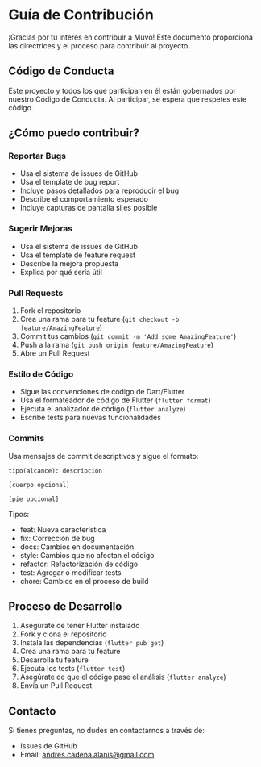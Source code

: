 # Guía de Contribución

¡Gracias por tu interés en contribuir a Muvo! Este documento proporciona las directrices y el proceso para contribuir al proyecto.

## Código de Conducta

Este proyecto y todos los que participan en él están gobernados por nuestro Código de Conducta. Al participar, se espera que respetes este código.

## ¿Cómo puedo contribuir?

### Reportar Bugs

- Usa el sistema de issues de GitHub
- Usa el template de bug report
- Incluye pasos detallados para reproducir el bug
- Describe el comportamiento esperado
- Incluye capturas de pantalla si es posible

### Sugerir Mejoras

- Usa el sistema de issues de GitHub
- Usa el template de feature request
- Describe la mejora propuesta
- Explica por qué sería útil

### Pull Requests

1. Fork el repositorio
2. Crea una rama para tu feature (`git checkout -b feature/AmazingFeature`)
3. Commit tus cambios (`git commit -m 'Add some AmazingFeature'`)
4. Push a la rama (`git push origin feature/AmazingFeature`)
5. Abre un Pull Request

### Estilo de Código

- Sigue las convenciones de código de Dart/Flutter
- Usa el formateador de código de Flutter (`flutter format`)
- Ejecuta el analizador de código (`flutter analyze`)
- Escribe tests para nuevas funcionalidades

### Commits

Usa mensajes de commit descriptivos y sigue el formato:

```
tipo(alcance): descripción

[cuerpo opcional]

[pie opcional]
```

Tipos:
- feat: Nueva característica
- fix: Corrección de bug
- docs: Cambios en documentación
- style: Cambios que no afectan el código
- refactor: Refactorización de código
- test: Agregar o modificar tests
- chore: Cambios en el proceso de build

## Proceso de Desarrollo

1. Asegúrate de tener Flutter instalado
2. Fork y clona el repositorio
3. Instala las dependencias (`flutter pub get`)
4. Crea una rama para tu feature
5. Desarrolla tu feature
6. Ejecuta los tests (`flutter test`)
7. Asegúrate de que el código pase el análisis (`flutter analyze`)
8. Envía un Pull Request

## Contacto

Si tienes preguntas, no dudes en contactarnos a través de:
- Issues de GitHub
- Email: andres.cadena.alanis@gmail.com 